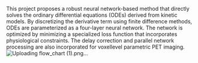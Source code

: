 This project proposes a robust neural network-based method that directly solves the ordinary differential equations (ODEs) derived from kinetic models. By discretizing the derivative
term using finite difference methods, ODEs are parameterized as a four-layer neural network. The network is optimized by minimizing a specialized loss function that incorporates
physiological constraints. The delay correction and parallel network processing are also incorporated for voxellevel parametric PET imaging.
![Uploading flow_chart (1).png…]()

